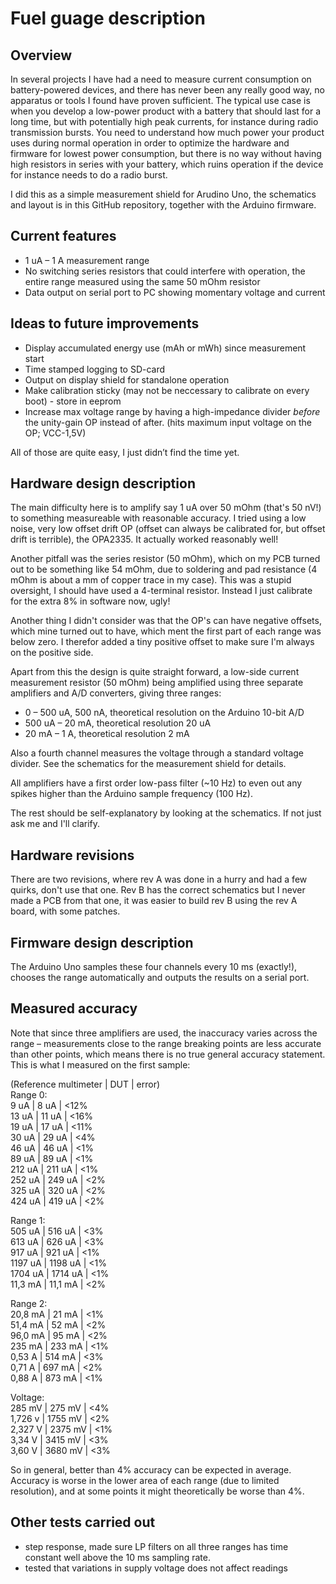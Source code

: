 Fuel guage description
====

Overview
----

In several projects I have had a need to measure current consumption on battery-powered devices, and there has never been any really good way, no apparatus or tools I found have proven sufficient. 
The typical use case is when you develop a low-power product with a battery that should last for a long time, but with potentially high peak currents, for instance during radio transmission bursts. 
You need to understand how much power your product uses during normal operation in order to optimize the hardware and firmware for lowest power consumption, but there is no way without having high 
resistors in series with your battery, which ruins operation if the device for instance needs to do a radio burst. 

I did this as a simple measurement shield for Arudino Uno, the schematics and layout is in this GitHub repository, together with the Arduino firmware. 

Current features
----
* 1 uA – 1 A measurement range
* No switching series resistors that could interfere with operation, the entire range measured using the same 50 mOhm resistor
* Data output on serial port to PC showing momentary voltage and current

Ideas to future improvements
----
* Display accumulated energy use (mAh or mWh) since measurement start
* Time stamped logging to SD-card 
* Output on display shield for standalone operation
* Make calibration sticky (may not be neccessary to calibrate on every boot) - store in eeprom
* Increase max voltage range by having a high-impedance divider _before_ the unity-gain OP instead of after. (hits maximum input voltage on the OP; VCC-1,5V)

All of those are quite easy, I just didn’t find the time yet. 


Hardware design description
----
The main difficulty here is to amplify say 1 uA over 50 mOhm (that's 50 nV!) to something measureable with reasonable accuracy. I tried using a low noise, very low offset drift OP (offset can always be calibrated for, but offset drift is terrible), the OPA2335. It actually worked reasonably well! 

Another pitfall was the series resistor (50 mOhm), which on my PCB turned out to be something like 54 mOhm, due to soldering and pad resistance (4 mOhm is about a mm of copper trace in my case). This was a stupid oversight, I should have used a 4-terminal resistor. Instead I just calibrate for the extra 8% in software now, ugly! 

Another thing I didn't consider was that the OP's can have negative offsets, which mine turned out to have, which ment the first part of each range was below zero. I therefor added a tiny positive offset to make sure I'm always on the positive side. 

Apart from this the design is quite straight forward, a low-side current measurement resistor (50 mOhm) being amplified using three separate amplifiers and A/D converters, giving three ranges: 
* 0 – 500 uA, 500 nA, theoretical resolution on the Arduino 10-bit A/D
* 500 uA – 20 mA, theoretical resolution 20 uA
* 20 mA – 1 A, theoretical resolution 2 mA

Also a fourth channel measures the voltage through a standard voltage divider. See the schematics for the measurement shield for details. 

All amplifiers have a first order low-pass filter (~10 Hz) to even out any spikes higher than the Arduino sample frequency (100 Hz).  

The rest should be self-explanatory by looking at the schematics. If not just ask me and I'll clarify. 

Hardware revisions
----
There are two revisions, where rev A was done in a hurry and had a few quirks, don't use that one. Rev B has the correct schematics but I never made a PCB from that one, it was easier to build rev B using the rev A board, with some patches. 

Firmware design description
----
The Arduino Uno samples these four channels every 10 ms (exactly!), chooses the range automatically and outputs the results on a serial port. 

Measured accuracy
----
Note that since three amplifiers are used, the inaccuracy varies across the range – measurements close to the range breaking points are less accurate than other points, which means there is no true general accuracy statement. 
This is what I measured on the first sample: 

(Reference multimeter | DUT | error)  
Range 0:  
 9 uA  |    8 uA  |  <12%  
13 uA  |   11 uA  |  <16%  
19 uA  |   17 uA  |  <11%  
30 uA  |   29 uA  |  <4%  
46 uA  |   46 uA  |  <1%  
89 uA  |   89 uA  |  <1%  
212 uA  |  211 uA  |  <1%  
252 uA  |  249 uA  |  <2%  
325 uA  |  320 uA  |  <2%  
424 uA  |  419 uA  |  <2%  

Range 1:  
505 uA  |  516 uA  |  <3%  
613 uA  |  626 uA  |  <3%  
917 uA  |  921 uA  |  <1%  
1197 uA |  1198 uA |  <1%  
1704 uA |  1714 uA |  <1%  
11,3 mA |  11,1 mA |  <2%  

Range 2:  
20,8 mA |  21 mA   |  <1%  
51,4 mA |  52 mA   |  <2%  
96,0 mA |  95 mA   |  <2%  
235 mA  |  233 mA  |  <1%  
0,53 A  |  514 mA  |  <3%  
0,71 A  |  697 mA  |  <2%  
0,88 A  |  873 mA  |  <1%  

Voltage:  
285 mV  |   275 mV | <4%  
1,726 v |  1755 mV | <2%  
2,327 V |  2375 mV | <1%  
3,34 V  |  3415 mV | <3%  
3,60 V  |  3680 mV | <3%  

So in general, better than 4% accuracy can be expected in average. Accuracy is worse in the lower area of each range (due to limited resolution), and at some points it might theoretically be worse than 4%.

Other tests carried out
----
* step response, made sure LP filters on all three ranges has time constant well above the 10 ms sampling rate. 
* tested that variations in supply voltage does not affect readings

